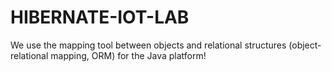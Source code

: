 # HIBERNATE-IOT-LAB

We use the mapping tool between objects and relational structures (object-relational mapping, ORM) for the Java platform!
